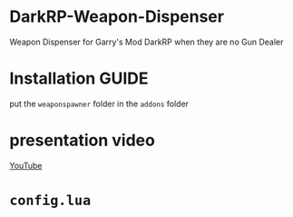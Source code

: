 # DarkRP-Weapon-Dispenser
Weapon Dispenser for Garry's Mod DarkRP when they are no Gun Dealer
# **Installation GUIDE**
put the `weaponspawner` folder in the `addons` folder
# presentation video
[YouTube](https://pages.github.com/)
# **`config.lua`**
